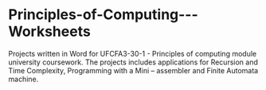 # Principles-of-Computing---Worksheets

Projects written in Word for UFCFA3-30-1 - Principles of computing  module university coursework. 
The projects includes applications for Recursion and Time Complexity, Programming with a Mini – assembler and Finite Automata machine.

